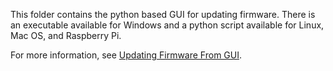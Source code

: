 This folder contains the python based GUI for updating firmware. There is an executable available for Windows and a python script available for Linux, Mac OS, and Raspberry Pi.

For more information, see [Updating Firmware From GUI](https://sparkfun.github.io/SparkFun_RTK_Firmware/firmware_update/#updating-firmware-from-gui).